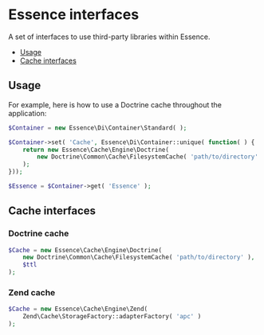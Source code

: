 Essence interfaces
==================

A set of interfaces to use third-party libraries within Essence.

* [Usage](#usage)
* [Cache interfaces](#cache-interfaces)

Usage
-----

For example, here is how to use a Doctrine cache throughout the application:

```php
$Container = new Essence\Di\Container\Standard( );

$Container->set( 'Cache', Essence\Di\Container::unique( function( ) {
	return new Essence\Cache\Engine\Doctrine(
		new Doctrine\Common\Cache\FilesystemCache( 'path/to/directory' )
	);
}));

$Essence = $Container->get( 'Essence' );
```

Cache interfaces
----------------

### Doctrine cache

```php
$Cache = new Essence\Cache\Engine\Doctrine(
	new Doctrine\Common\Cache\FilesystemCache( 'path/to/directory' ),
	$ttl
);
```

### Zend cache

```php
$Cache = new Essence\Cache\Engine\Zend(
	Zend\Cache\StorageFactory::adapterFactory( 'apc' )
);
```
